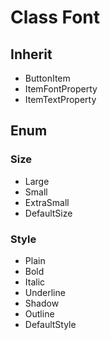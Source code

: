 # Class Font

## Inherit

* ButtonItem
* ItemFontProperty
* ItemTextProperty

## Enum

### Size

* Large
* Small
* ExtraSmall
* DefaultSize

### Style

* Plain
* Bold
* Italic
* Underline
* Shadow
* Outline
* DefaultStyle
